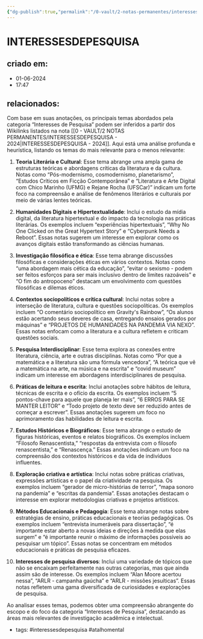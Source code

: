 ```yaml
---
{"dg-publish":true,"permalink":"/0-vault/2-notas-permanentes/interessesdepesquisa-2024/","tags":["permanente","interessesdepesquisa","atalhomental"],"dgHomeLink":true,"dgShowLocalGraph":true,"dgShowFileTree":true,"dgEnableSearch":true,"noteIcon":""}
---
```


# INTERESSESDEPESQUISA

## criado em: 
- 01-06-2024
- 17:47
## relacionados:

Com base em suas anotações, os principais temas abordados pela categoria “Interesses de Pesquisa” podem ser inferidos a partir dos Wikilinks listados na nota [[0 - VAULT/2 NOTAS PERMANENTES/INTERESSESDEPESQUISA - 2024\|INTERESSESDEPESQUISA - 2024]]. Aqui está uma análise profunda e heurística, listando os temas do mais relevante para o menos relevante:

1. **Teoria Literária e Cultural**: Esse tema abrange uma ampla gama de estruturas teóricas e abordagens críticas da literatura e da cultura. Notas como “Pós-modernismo, cosmodernismo, planetarismo”, “Estudos Críticos em Ficção Contemporânea” e “Literatura e Arte Digital com Chico Marinho (UFMG) e Rejane Rocha (UFSCar)” indicam um forte foco na compreensão e análise de fenômenos literários e culturais por meio de várias lentes teóricas.

2. **Humanidades Digitais e Hipertextualidade**: Inclui o estudo da mídia digital, da literatura hipertextual e do impacto da tecnologia nas práticas literárias. Os exemplos incluem “experiências hipertextuais”, “Why No One Clicked on the Great Hypertext Story” e “Cyberpunk Needs a Reboot”. Essas notas sugerem um interesse em explorar como os avanços digitais estão transformando as ciências humanas.

3. **Investigação filosófica e ética**: Esse tema abrange discussões filosóficas e considerações éticas em vários contextos. Notas como “uma abordagem mais cética da educação”, “evitar o sexismo - podem ser feitos esforços para ser mais inclusivo dentro de limites razoáveis” e “O fim do antropoceno” destacam um envolvimento com questões filosóficas e dilemas éticos.

4. **Contextos sociopolíticos e crítica cultural**: Inclui notas sobre a interseção de literatura, cultura e questões sociopolíticas. Os exemplos incluem “O comentário sociopolítico em Gravity's Rainbow”, “Os alunos estão acertando seus deveres de casa, entregando ensaios gerados por máquinas” e “PROJETOS DE HUMANIDADES NA PANDEMIA VIA NEXO”. Essas notas enfocam como a literatura e a cultura refletem e criticam questões sociais.

5. **Pesquisa Interdisciplinar**: Esse tema explora as conexões entre literatura, ciência, arte e outras disciplinas. Notas como “Por que a matemática e a literatura são uma fórmula vencedora”, “A teórica que vê a matemática na arte, na música e na escrita” e “covid museum” indicam um interesse em abordagens interdisciplinares de pesquisa.

6. **Práticas de leitura e escrita**: Inclui anotações sobre hábitos de leitura, técnicas de escrita e o ofício da escrita. Os exemplos incluem “5 pontos-chave para aquele que planeja ler mais”, “6 ERROS PARA SE MANTER LEITOR” e “Todo projeto de texto deve ser reduzido antes de começar a escrever”. Essas anotações sugerem um foco no aprimoramento das habilidades de leitura e escrita.

7. **Estudos Históricos e Biográficos**: Esse tema abrange o estudo de figuras históricas, eventos e relatos biográficos. Os exemplos incluem “Filosofo Renascentista,” “respostas da entrevista com o filosofo renascentista,” e “Renascença.” Essas anotações indicam um foco na compreensão dos contextos históricos e da vida de indivíduos influentes.

8. **Exploração criativa e artística**: Inclui notas sobre práticas criativas, expressões artísticas e o papel da criatividade na pesquisa. Os exemplos incluem “gerador de micro-histórias de terror”, “mapa sonoro na pandemia” e “escritas da pandemia”. Essas anotações destacam o interesse em explorar metodologias criativas e projetos artísticos.

9. **Métodos Educacionais e Pedagogia**: Esse tema abrange notas sobre estratégias de ensino, práticas educacionais e teorias pedagógicas. Os exemplos incluem “entrevista inumeráveis para dissertação”, “é importante estar aberto a novas ideias e direções à medida que elas surgem” e “é importante reunir o máximo de informações possíveis ao pesquisar um tópico”. Essas notas se concentram em métodos educacionais e práticas de pesquisa eficazes.

10. **Interesses de pesquisa diversos**: Inclui uma variedade de tópicos que não se encaixam perfeitamente nas outras categorias, mas que ainda assim são de interesse. Os exemplos incluem “Alan Moore acertou nessa”, “ARLR - campanha gaúcha” e “ARLR - missões jesuíticas”. Essas notas refletem uma gama diversificada de curiosidades e explorações de pesquisa.

Ao analisar esses temas, podemos obter uma compreensão abrangente do escopo e do foco da categoria “Interesses de Pesquisa”, destacando as áreas mais relevantes de investigação acadêmica e intelectual.

- tags: #interessesdepesquisa #atalhomental